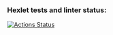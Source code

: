 ### Hexlet tests and linter status:
[![Actions Status](https://github.com/Anuarbek21/php-project-45/actions/workflows/hexlet-check.yml/badge.svg)](https://github.com/Anuarbek21/php-project-45/actions)